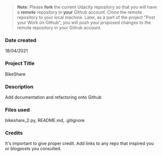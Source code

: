 >**Note**: Please **fork** the current Udacity repository so that you will have a **remote** repository in **your** Github account. Clone the remote repository to your local machine. Later, as a part of the project "Post your Work on Github", you will push your proposed changes to the remote repository in your Github account.

### Date created
18/04/2021

### Project Title
BikeShare

### Description
Add documentation and refactoring onto Github

### Files used
bikeshare_2.py, README.md, .gitignore

### Credits
It's important to give proper credit. Add links to any repo that inspired you or blogposts you consulted.

